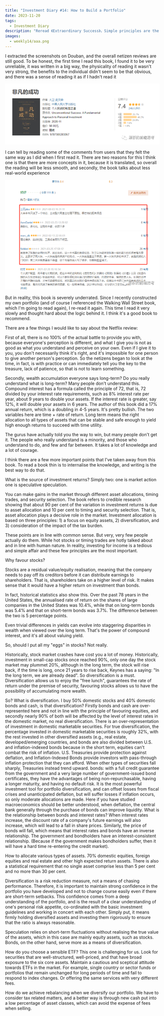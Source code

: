 ```yaml
---
title: "Investment Diary #14: How to Build a Portfolio"
date: 2023-11-20
tags:
  - Investment Diary
description: "Reread 《Extraordinary Success》，Simple principles are the truth."
images:
  - weekly14/aaa.png
---
```


I extracted the screenshots on Douban, and the overall netizen reviews are still good. To be honest, the first time I read this book, I found it to be very unreliable, it was written in a big way, the physicality of reading it wasn't very strong, the benefits to the individual didn't seem to be that obvious, and there was a sense of reading it as if I hadn't read it

![](aaa.png)

I can tell by reading some of the comments from users that they felt the same way as I did when I first read it. There are two reasons for this I think one is that there are more concepts in it, because it is translated, so overall the reading will be less smooth, and secondly, the book talks about less real-world experience

![](bbb.png)

But in reality, this book is severely underrated. Since I recently constructed my own portfolio (and of course I referenced the Walking Wall Street book, which I'm going to read again), I re-read it again. This time I read it very slowly and thought hard about the logic behind it. I think it's a good book to recommend.

There are a few things I would like to say about the Netflix review:

First of all, there is no 100% of the actual battle to provide you with, because everyone's perception is different, and what I give you is not as good as what you understand and perceive on your own. Even if I give it to you, you don't necessarily think it's right, and it's impossible for one person to give another person's perception. So the netizens began to look at the time, in fact, is with practice or can immediately tell you the key to the treasure, lack of patience, so that is not to learn something.

Secondly, wealth accumulation everyone says long-term? Do you really understand what is long-term? Many people don't understand this. Compound interest has a formula called the principle of 72, that is, 72 divided by your interest rate requirements, such as 8% interest rate per year, about 9 years to double your assets. If the interest rate is greater, say 12%, it will double your assets in 6 years. The author of this book did a 17% annual return, which is a doubling in 4-5 years. It's pretty bullish. The two variables here are time + rate of return. Long term means the right allocation to all types of assets that can be stable and safe enough to yield high enough returns to succeed with time utility.

The gurus have actually told you the way to win, but many people don't get it. The people who really understand is a minority, and those who understand to do, and few and far between. It takes a lot of knowledge and a lot of courage.

I think there are a few more important points that I've taken away from this book. To read a book thin is to internalise the knowledge, and writing is the best way to do that.

What is the source of investment returns? Simply two: one is market action one is speculative speculation.

You can make gains in the market through different asset allocations, timing trades, and security selection. The book refers to credible research showing that about 90 per cent of the variation in investment returns is due to asset allocation and 10 per cent to timing and security selection. That is, asset allocation plays a decisive role in the market. Investment allocation is based on three principles: 1) a focus on equity assets, 2) diversification, and 3) consideration of the impact of the tax burden.

These points are in line with common sense. But very, very few people actually do them. While hot stocks or timing trades are hotly talked about and in line with human nature. In reality, investing for income is a tedious and simple affair and these few principles are the most important.

Why favour stocks?

Stocks are a residual value/equity realisation, meaning that the company needs to pay off its creditors before it can distribute earnings to shareholders. That is, shareholders take on a higher level of risk. It makes sense that it would have a higher return on investment than bonds.

In fact, historical statistics also show this. Over the past 78 years in the United States, the annualised rate of return on the shares of large companies in the United States was 10.4%, while that on long-term bonds was 5.4% and that on short-term bonds was 3.7%. The difference between the two is 5 percentage points.

Even trivial differences in yields can evolve into staggering disparities in wealth when viewed over the long term. That's the power of compound interest, and it's all about valuing yield.

So, should I put all my "eggs" in stocks? Not really.

Historically, stock market crashes have cost you a lot of money. Historically, investment in small-cap stocks once reached 90%, only one day the stock market may plummet 20%, although in the long term, the stock will rise back, if the time is long, once 21 years to rise back, Keynes has a saying: "In the long term, we are already dead". So diversification is a must. Diversification allows us to enjoy the "free lunch", guarantees the rate of return under the premise of security, favouring stocks allows us to have the possibility of accumulating more wealth.

So? What is diversification. I buy 50% domestic stocks and 40% domestic bonds and cash, is that diversification? Firstly bonds and cash are over-represented here and not in line with the principle of favouring equities, and secondly nearly 90% of both will be affected by the level of interest rates in the domestic market, no real diversification. There is an over-representation of investment in domestic marketable securities. For true diversification, the percentage invested in domestic marketable securities is roughly 32%, with the rest invested in other diversified assets (e.g., real estate, developed/emerging countries, and bonds are also divided between U.S. and inflation-indexed bonds because in the short term, equities can't combat the risk of inflation. U.S. Treasuries provide protection against deflation, and Inflation-Indexed Bonds provide investors with pass-through inflation protection that they can afford. When other types of securities fall sharply, Treasuries instead trend upward. bonds: with a full credit guarantee from the government and a very large number of government-issued bond certificates, they have the advantages of being non-repurchasable, having a longer maturity, and having no default risk. It is the most powerful investment tool for portfolio diversification, and can offset losses from fiscal crises and unanticipated deflation, but will suffer losses if inflation occurs, so only moderate allocations are made. Here if you have studied macroeconomics should be better understood, when deflation, the central bank generally through the purchase of bonds can improve liquidity. What is the relationship between bonds and interest rates? When interest rates increase, the discount rate of a company's future earnings will also increase, which will lead to a fall in share prices. Similarly, the price of bonds will fall, which means that interest rates and bonds have an inverse relationship. The government and bondholders have an interest-consistent relationship. (Because if the government makes bondholders suffer, then it will have a hard time re-entering the credit market).

How to allocate various types of assets. 70% domestic equities, foreign equities and real estate and other high expected return assets. There is also a statistical requirement that no single asset comprise less than 5 per cent and no more than 30 per cent.

Diversification is a risk reduction measure, not a means of chasing performance. Therefore, it is important to maintain strong confidence in the portfolio you have developed and not to change course easily even if there are short-term setbacks. This confidence comes from a deep understanding of the portfolio, and is the result of a clear understanding of one's personal risk appetite, co-ordinated with the basic investment guidelines and working in concert with each other. Simply put, it means firmly holding diversified assets and investing them rigorously to ensure that the ratio is always reasonable.

Speculation relies on short-term fluctuations without realising the true value of the assets, which in this case are mainly equity assets, such as stocks. Bonds, on the other hand, serve more as a means of diversification.

How do you choose a sensible ETF? This one is challenging for us. Look for securities that are well-structured, well-priced, and that have broad exposure to the six core assets. Maintain a cautious and sceptical attitude towards ETFs in the market. For example, single country or sector funds or portfolios that remain unchanged for long periods of time and fail to respond to index changes. Or offering the same services with very different fees.

How do we achieve rebalancing when we diversify our portfolio. We have to consider tax related matters, and a better way is through new cash put into a low percentage of asset classes, which can avoid the expense of fees when selling.